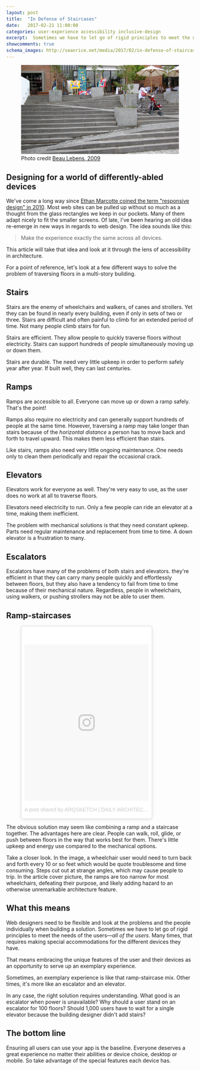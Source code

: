 ```yaml
---
layout: post
title:  "In Defense of Staircases"
date:   2017-02-21 11:00:00
categories: user-experience accessibility inclusive-design
excerpt:  Sometimes we have to let go of rigid principles to meet the needs of all users. Many times, that requires making special accommodations for the different devices they have.
showcomments: true
schema_images: http://seanrice.net/media/2017/02/in-defense-of-staircases-1.jpg
---
```


<figure>
<img src="/media/2017/02/in-defense-of-staircases-1.jpg" alt="A non-handicap-friendly ramp cuts through a set of stairs">
<figcaption>Photo credit <a href="https://www.flickr.com/photos/borkazoid/4202740785" target="\_blank">Beau Lebens, 2009</a></figcaption>
</figure>

## Designing for a world of differently-abled devices

We've come a long way since [Ethan Marcotte coined the term "responsive design" in 2010](https://alistapart.com/article/responsive-web-design). Most web sites can be pulled up without so much as a thought from the glass rectangles we keep in our pockets. Many of them adapt nicely to fit the smaller screens. Of late, I've been hearing an old idea re-emerge in new ways in regards to web design. The idea sounds like this:

> Make the experience exactly the same across all devices.

This article will take that idea and look at it through the lens of accessibility in architecture.

For a point of reference, let's look at a few different ways to solve the problem of traversing floors in a multi-story building.

## Stairs

Stairs are the enemy of wheelchairs and walkers, of canes and strollers. Yet they can be found in nearly every building, even if only in sets of two or three. Stairs are difficult and often painful to climb for an extended period of time. Not many people climb stairs for fun.

Stairs are efficient. They allow people to quickly traverse floors without electricity. Stairs can support hundreds of people simultaneously moving up or down them.

Stairs are durable. The need very little upkeep in order to perform safely year after year. If built well, they can last centuries.

## Ramps

Ramps are accessible to all. Everyone can move up or down a ramp safely. That's the point!

Ramps also require no electricity and can generally support hundreds of people at the same time. However, traversing a ramp may take longer than stairs because of the _horizontal distance_ a person has to move back and forth to travel upward. This makes them less efficient than stairs.

Like stairs, ramps also need very little ongoing maintenance. One needs only to clean them periodically and repair the occasional crack.

## Elevators

Elevators work for everyone as well. They're very easy to use, as the user does no work at all to traverse floors.

Elevators need electricity to run. Only a few people can ride an elevator at a time, making them inefficient.

The problem with mechanical solutions is that they need constant upkeep. Parts need regular maintenance and replacement from time to time. A down elevator is a frustration to many.

## Escalators

Escalators have many of the problems of both stairs and elevators. they're efficient in that they can carry many people quickly and effortlessly between floors, but they also have a tendency to fail from time to time because of their mechanical nature. Regardless, people in wheelchairs, using walkers, or pushing strollers may not be able to user them.

## Ramp-staircases

<figure class="img-right"><blockquote class="instagram-media" data-instgrm-version="7" style=" background:#FFF; border:0; border-radius:3px; box-shadow:0 0 1px 0 rgba(0,0,0,0.5),0 1px 10px 0 rgba(0,0,0,0.15); margin: 1px; max-width:350px; padding:0; width:99.375%; width:-webkit-calc(100% - 2px); width:calc(100% - 2px);"><div style="padding:8px;"> <div style=" background:#F8F8F8; line-height:0; margin-top:40px; padding:62.55006675567423% 0; text-align:center; width:100%;"> <div style=" background:url(data:image/png;base64,iVBORw0KGgoAAAANSUhEUgAAACwAAAAsCAMAAAApWqozAAAABGdBTUEAALGPC/xhBQAAAAFzUkdCAK7OHOkAAAAMUExURczMzPf399fX1+bm5mzY9AMAAADiSURBVDjLvZXbEsMgCES5/P8/t9FuRVCRmU73JWlzosgSIIZURCjo/ad+EQJJB4Hv8BFt+IDpQoCx1wjOSBFhh2XssxEIYn3ulI/6MNReE07UIWJEv8UEOWDS88LY97kqyTliJKKtuYBbruAyVh5wOHiXmpi5we58Ek028czwyuQdLKPG1Bkb4NnM+VeAnfHqn1k4+GPT6uGQcvu2h2OVuIf/gWUFyy8OWEpdyZSa3aVCqpVoVvzZZ2VTnn2wU8qzVjDDetO90GSy9mVLqtgYSy231MxrY6I2gGqjrTY0L8fxCxfCBbhWrsYYAAAAAElFTkSuQmCC); display:block; height:44px; margin:0 auto -44px; position:relative; top:-22px; width:44px;"></div></div><p style=" color:#c9c8cd; font-family:Arial,sans-serif; font-size:14px; line-height:17px; margin-bottom:0; margin-top:8px; overflow:hidden; padding:8px 0 7px; text-align:center; text-overflow:ellipsis; white-space:nowrap;"><a href="https://www.instagram.com/p/BFSqVhFiFio/" style=" color:#c9c8cd; font-family:Arial,sans-serif; font-size:14px; font-style:normal; font-weight:normal; line-height:17px; text-decoration:none;" target="\_blank">A post shared by ARQSKETCH | DAILY ARCHITECTURE (@arqsketch)</a> on <time style=" font-family:Arial,sans-serif; font-size:14px; line-height:17px;" datetime="2016-05-12T03:09:29+00:00">May 11, 2016 at 8:09pm PDT</time></p></div></blockquote> <script async defer src="//platform.instagram.com/en_US/embeds.js"></script>
</figure>

The obvious solution may seem like combining a ramp and a staircase together. The advantages here are clear. People can walk, roll, glide, or push between floors in the way that works best for them. There's little upkeep and energy use compared to the mechanical options.

Take a closer look. In the image, a wheelchair user would need to turn back and forth every 10 or so feet which would be quote troublesome and time consuming. Steps cut out at strange angles, which may cause people to trip. In the article cover picture, the ramps are too narrow for most wheelchairs, defeating their purpose, and likely adding hazard to an otherwise unremarkable architecture feature.

## What this means

Web designers need to be flexible and look at the problems and the people individually when building a solution. Sometimes we have to let go of rigid principles to meet the needs of the users&mdash;*all of the users*. Many times, that requires making special accommodations for the different devices they have.

That means embracing the unique features of the user and their devices as an opportunity to serve up an exemplary experience.

Sometimes, an exemplary experience is like that ramp-staircase mix. Other times, it's more like an escalator and an elevator.

In any case, the right solution requires understanding. What good is an escalator when power is unavailable? Why should a user stand on an escalator for 100 floors? Should 1,000 users have to wait for a single elevator because the building designer didn't add stairs?

## The bottom line

Ensuring all users can use your app is the baseline. Everyone deserves a great experience no matter their abilities or device choice, desktop or mobile. So take advantage of the special features each device has.
